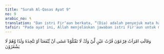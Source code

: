 ```yaml
---
title: "Surah Al-Qasas Ayat 9"
no: 9
arabic_no: ٩
translation: "Dan istri Fir‘aun berkata, “(Dia) adalah penyejuk mata hati bagiku dan bagimu. Janganlah kamu membunuhnya, mudah-mudahan dia bermanfaat kepada kita atau kita ambil dia menjadi anak,” sedang mereka tidak menyadari."
tafsir: "Pada ayat ini, Allah menjelaskan jawaban istri Fir'aun untuk mempertahankan bayi itu agar tidak dibunuh, karena Fir'aun khawatir kalau bayi itu anak seorang Bani Israil yang dikhawatirkan akan menghancurkan kekuasaannya. Istri Fir'aun yang telah telanjur menyayangi anak itu karena tertarik melihat parasnya yang rupawan mengatakan, \"Janganlah engkau bunuh anak ini karena saya amat sayang dan tertarik kepadanya. Biarkanlah saya mengasuh dan mendidiknya. Dia akan menjadi penghibur hatiku dan hatimu di kala susah. Siapa tahu di kemudian hari dia akan berjasa kepada kita. Atau alangkah baiknya kalau dia kita ambil menjadi anak angkat kita, karena sampai sekarang kita belum dikaruniai seorang anak pun.\" Karena kegigihan istri Fir'aun dan alasan-alasan logis yang dikemukakannya, akhirnya Fir'aun membiarkan anak itu hidup dan diasuh sendiri oleh istrinya. \n\nDemikianlah takdir Allah. Dia telah menjadikan istri Fir'aun menyayangi anak itu dan menjadikan hati Fir'aun lunak karena rayuan istrinya sehingga anak itu tidak jadi dibunuh. Padahal, anak itulah kelak yang akan menentang Fir'aun dan akan menjadi musuhnya yang utama tanpa dia sadari sedikit pun."
---
```

وَقَالَتِ امْرَاَتُ فِرْعَوْنَ قُرَّتُ عَيْنٍ لِّيْ وَلَكَۗ  لَا تَقْتُلُوْهُ ۖعَسٰٓى اَنْ يَّنْفَعَنَآ اَوْ نَتَّخِذَهٗ وَلَدًا وَّهُمْ لَا يَشْعُرُوْنَ 